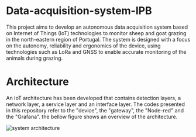 # Data-acquisition-system-IPB

This project aims to develop an autonomous data acquisition system based on Internet of Things (IoT) technologies to monitor sheep and goat grazing in the north-eastern region of Portugal. The system is designed with a focus on the autonomy, reliability and ergonomics of the device, using technologies such as LoRa and GNSS to enable accurate monitoring of the animals during grazing.

# Architecture

An IoT architecture has been developed that contains detection layers, a network layer, a service layer and an interface layer. The codes presented in this repository refer to the "device", the "gateway", the "Node-red" and the "Grafana". the bellow figure shows an overview of the architecture.

![system architecture ]("/IMAGES/arquiteture_iot.png)
